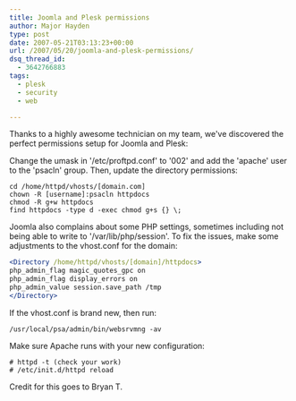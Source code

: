 ```yaml
---
title: Joomla and Plesk permissions
author: Major Hayden
type: post
date: 2007-05-21T03:13:23+00:00
url: /2007/05/20/joomla-and-plesk-permissions/
dsq_thread_id:
  - 3642766883
tags:
  - plesk
  - security
  - web

---
```

Thanks to a highly awesome technician on my team, we've discovered the perfect permissions setup for Joomla and Plesk:

Change the umask in '/etc/proftpd.conf' to '002' and add the 'apache' user to the 'psacln' group. Then, update the directory permissions:

```
cd /home/httpd/vhosts/[domain.com]
chown -R [username]:psacln httpdocs
chmod -R g+w httpdocs
find httpdocs -type d -exec chmod g+s {} \;
```

Joomla also complains about some PHP settings, sometimes including not being able to write to '/var/lib/php/session'. To fix the issues, make some adjustments to the vhost.conf for the domain:

```apache
<Directory /home/httpd/vhosts/[domain]/httpdocs>
php_admin_flag magic_quotes_gpc on
php_admin_flag display_errors on
php_admin_value session.save_path /tmp
</Directory>
```

If the vhost.conf is brand new, then run:

```
/usr/local/psa/admin/bin/websrvmng -av
```

Make sure Apache runs with your new configuration:

```
# httpd -t (check your work)
# /etc/init.d/httpd reload
```

Credit for this goes to Bryan T.
